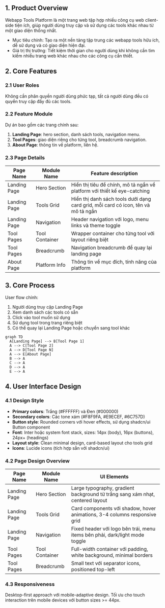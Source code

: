 ## 1. Product Overview
Webapp Tools Platform là một trang web tập hợp nhiều công cụ web client-side tiện ích, giúp người dùng truy cập và sử dụng các tools khác nhau từ một giao diện thống nhất.
- Mục tiêu chính: Tạo ra một nền tảng tập trung các webapp tools hữu ích, dễ sử dụng và có giao diện hiện đại.
- Giá trị thị trường: Tiết kiệm thời gian cho người dùng khi không cần tìm kiếm nhiều trang web khác nhau cho các công cụ cần thiết.

## 2. Core Features

### 2.1 User Roles
Không cần phân quyền người dùng phức tạp, tất cả người dùng đều có quyền truy cập đầy đủ các tools.

### 2.2 Feature Module
Dự án bao gồm các trang chính sau:
1. **Landing Page**: hero section, danh sách tools, navigation menu.
2. **Tool Pages**: giao diện riêng cho từng tool, breadcrumb navigation.
3. **About Page**: thông tin về platform, liên hệ.

### 2.3 Page Details

| Page Name | Module Name | Feature description |
|-----------|-------------|---------------------|
| Landing Page | Hero Section | Hiển thị tiêu đề chính, mô tả ngắn về platform với thiết kế eye-catching |
| Landing Page | Tools Grid | Hiển thị danh sách tools dưới dạng card grid, mỗi card có icon, tên và mô tả ngắn |
| Landing Page | Navigation | Header navigation với logo, menu links và theme toggle |
| Tool Pages | Tool Container | Wrapper container cho từng tool với layout riêng biệt |
| Tool Pages | Breadcrumb | Navigation breadcrumb để quay lại landing page |
| About Page | Platform Info | Thông tin về mục đích, tính năng của platform |

## 3. Core Process
User flow chính:
1. Người dùng truy cập Landing Page
2. Xem danh sách các tools có sẵn
3. Click vào tool muốn sử dụng
4. Sử dụng tool trong trang riêng biệt
5. Có thể quay lại Landing Page hoặc chuyển sang tool khác

```mermaid
graph TD
  A[Landing Page] --> B[Tool Page 1]
  A --> C[Tool Page 2]
  A --> D[Tool Page N]
  A --> E[About Page]
  B --> A
  C --> A
  D --> A
  E --> A
```

## 4. User Interface Design
### 4.1 Design Style
- **Primary colors**: Trắng (#FFFFFF) và Đen (#000000)
- **Secondary colors**: Các tone xám (#F8F9FA, #E9ECEF, #6C757D)
- **Button style**: Rounded corners với hover effects, sử dụng shadcn/ui Button component
- **Font**: Inter hoặc system font stack, sizes: 14px (body), 16px (buttons), 24px+ (headings)
- **Layout style**: Clean minimal design, card-based layout cho tools grid
- **Icons**: Lucide icons (tích hợp sẵn với shadcn/ui)

### 4.2 Page Design Overview

| Page Name | Module Name | UI Elements |
|-----------|-------------|-------------|
| Landing Page | Hero Section | Large typography, gradient background từ trắng sang xám nhạt, centered layout |
| Landing Page | Tools Grid | Card components với shadow, hover animations, 3-4 columns responsive grid |
| Landing Page | Navigation | Fixed header với logo bên trái, menu items bên phải, dark/light mode toggle |
| Tool Pages | Tool Container | Full-width container với padding, white background, minimal borders |
| Tool Pages | Breadcrumb | Small text với separator icons, positioned top-left |

### 4.3 Responsiveness
Desktop-first approach với mobile-adaptive design. Tối ưu cho touch interaction trên mobile devices với button sizes >= 44px.
